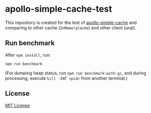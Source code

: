 # apollo-simple-cache-test

This repository is created for the test of [apollo-simple-cache](https://github.com/jet2jet/apollo-simple-cache) and comparing to other cache (`InMemoryCache`) and other client (urql).

## Run benchmark

After `npm install`, run:

```
npm run benchmark
```

(For dumping heap status, run `npm run benchmark:with-gc`, and during processing, execute `kill -INT <pid>` from another terminal.)

## License

[MIT License](./LICENSE)
